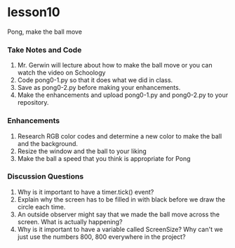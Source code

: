 # lesson10
Pong, make the ball move

### Take Notes and Code
1. Mr. Gerwin will lecture about how to make the ball move or you can watch the video on Schoology
2. Code pong0-1.py so that it does what we did in class.
3. Save as pong0-2.py before making your enhancements.
4. Make the enhancements and upload pong0-1.py and pong0-2.py to your repository.

### Enhancements
1. Research RGB color codes and determine a new color to make the ball and the background.
2. Resize the window and the ball to your liking
3. Make the ball a speed that you think is appropriate for Pong

### Discussion Questions
1. Why is it important to have a timer.tick() event?
2. Explain why the screen has to be filled in with black before we draw the circle each time.
3. An outside observer might say that we made the ball move across the screen.  What is actually happening?
4. Why is it important to have a variable called ScreenSize?  Why can't we just use the numbers 800, 800 everywhere in the project?
